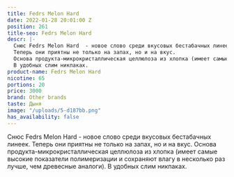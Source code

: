 ```yaml
---
title: Fedrs Melon Hard
date: 2022-01-28 20:01:00 Z
position: 261
title-seo: Fedrs Melon Hard
descr: |-
  Снюс Fedrs Melon Hard  - новое слово среди вкусовых бестабачных линеек.
  Теперь они приятны не только на запах, но и на вкус.
  Основа продукта-микрокристаллическая целлюлоза из хлопка (имеет самые высокие показатели полимеризации и сохраняют влагу в несколько раз лучше, чем древесные аналоги).
  В удобных слим никпаках.
product-name: Fedrs Melon Hard
nicotine: 65
portions: 20
price: 3000
brand: Other brands
taste: Дыня
image: "/uploads/5-d187bb.png"
has_availability: false
---
```


Снюс Fedrs Melon Hard  - новое слово среди вкусовых бестабачных линеек.
Теперь они приятны не только на запах, но и на вкус.
Основа продукта-микрокристаллическая целлюлоза из хлопка (имеет самые высокие показатели полимеризации и сохраняют влагу в несколько раз лучше, чем древесные аналоги).
В удобных слим никпаках.